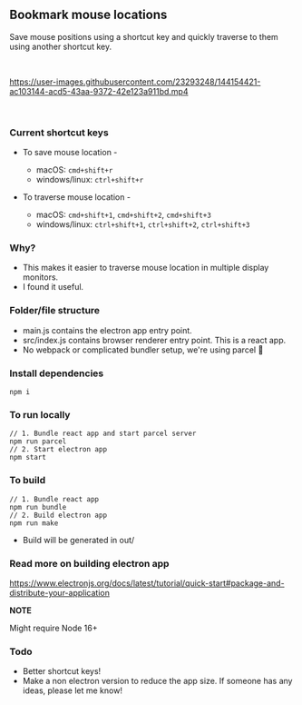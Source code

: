 ## Bookmark mouse locations

Save mouse positions using a shortcut key and quickly traverse to them using another shortcut key.

<br />


https://user-images.githubusercontent.com/23293248/144154421-ac103144-acd5-43aa-9372-42e123a911bd.mp4


<br />

### Current shortcut keys

- To save mouse location -

  - macOS: `cmd+shift+r`
  - windows/linux: `ctrl+shift+r`

- To traverse mouse location -
  - macOS: `cmd+shift+1`, `cmd+shift+2`, `cmd+shift+3`
  - windows/linux: `ctrl+shift+1`, `ctrl+shift+2`, `ctrl+shift+3`

### Why?

- This makes it easier to traverse mouse location in multiple display monitors.
- I found it useful.

### Folder/file structure

- main.js contains the electron app entry point.
- src/index.js contains browser renderer entry point. This is a react app.
- No webpack or complicated bundler setup, we're using parcel 🎉

### Install dependencies

```
npm i
```

### To run locally

```
// 1. Bundle react app and start parcel server
npm run parcel
// 2. Start electron app
npm start
```

### To build

```
// 1. Bundle react app
npm run bundle
// 2. Build electron app
npm run make
```

- Build will be generated in out/

### Read more on building electron app

https://www.electronjs.org/docs/latest/tutorial/quick-start#package-and-distribute-your-application

**NOTE**

Might require Node 16+

### Todo

- Better shortcut keys!
- Make a non electron version to reduce the app size.
  If someone has any ideas, please let me know!
